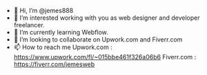 - 👋 Hi, I’m @jemes888
- 👀 I’m interested working with you as web designer and developer freelancer.
- 🌱 I’m currently learning Webflow.
- 💞️ I’m looking to collaborate on Upwork.com and Fiverr.com
- 📫 How to reach me Upwork.com : https://www.upwork.com/fl/~015bbe461f326a06b6 Fiverr.com : https://fiverr.com/jemesweb

<!---
jemes888/jemes888 is a ✨ special ✨ repository because its `README.md` (this file) appears on your GitHub profile.
You can click the Preview link to take a look at your changes.
--->
